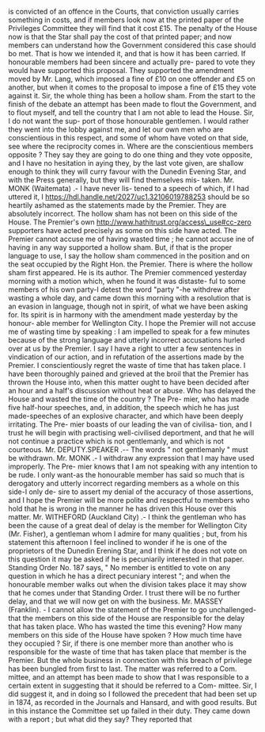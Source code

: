 is convicted of an offence in the Courts, that conviction usually carries something in costs, and if members look now at the printed paper of the Privileges Committee they will find that it cost £15. The penalty of the House now is that the Star shall pay the cost of that printed paper; and now members can understand how the Government considered this case should bo met. That is how we intended it, and that is how it has been carried. If honourable members had been sincere and actually pre- pared to vote they would have supported this proposal. They supported the amendment moved by Mr. Lang, which imposed a fine of £10 on one offender and £5 on another, but when it comes to the proposal to impose a fine of £15 they vote against it. Sir, the whole thing has been a hollow sham. From the start to the finish of the debate an attempt has been made to flout the Government, and to flout myself, and tell the country that I am not able to lead the House. Sir, I do not want the sup- port of those honourable gentlemen. I would rather they went into the lobby against me, and let our own men who are conscientious in this respect, and some of whom have voted on that side, see where the reciprocity comes in. Where are the conscientious members opposite ? They say they are going to do one thing and they vote opposite, and I have no hesitation in aying they, by the last vote given, are shallow enough to think they will curry favour with the Dunedin Evening Star, and with the Press generally, but they will find themselves mis- taken. Mr. MONK (Waitemata) .- I have never lis- tened to a speech of which, if I had uttered it, I https://hdl.handle.net/2027/uc1.32106019788253 should be so heartily ashamed as the statements made by the Premier. They are absolutely incorrect. The hollow sham has not been on this side of the House. The Premier's own http://www.hathitrust.org/access\_use#cc-zero supporters have acted precisely as some on this side have acted. The Premier cannot accuse me of having wasted time ; he cannot accuse ine of having in any way supported a hollow sham. But, if that is the proper language to use, I say the hollow sham commenced in the position and on the seat occupied by the Right Hon. the Premier. There is where the hollow sham first appeared. He is its author. The Premier commenced yesterday morning with a motion which, when he found it was distaste- ful to some members of his own party-I detest the word "party "-he withdrew after wasting a whole day, and came down this morning with a resolution that is an evasion in language, though not in spirit, of what we have been asking for. Its spirit is in harmony with the amendment made yesterday by the honour- able member for Wellington City. I hope the Premier will not accuse me of wasting time by speaking : I am impelled to speak for a few minutes because of the strong language and utterly incorrect accusations hurled over at us by the Premier. I say I have a right to utter a few sentences in vindication of our action, and in refutation of the assertions made by the Premier. I conscientiously regret the waste of time that has taken place. I have been thoroughly pained and grieved at the broil that the Premier has thrown the House into, when this matter ought to have been decided after an hour and a half's discussion without heat or abuse. Who has delayed the House and wasted the time of the country ? The Pre- mier, who has made five half-hour speeches, and, in addition, the speech which he has just made-speeches of an explosive character, and which have been deeply irritating. The Pre- mier boasts of our leading the van of civilisa- tion, and I trust he will begin with practising well-civilised deportment, and that he will not continue a practice which is not gentlemanly, and which is not courteous. Mr. DEPUTY.SPEAKER .-- The words " not gentlemanly " must be withdrawn. Mr. MONK .- I withdraw any expression that I may have used improperly. The Pre- mier knows that I am not speaking with any intention to be rude. I only want-as the honourable member has said so much that is derogatory and utterly incorrect regarding members as a whole on this side-I only de- sire to assert my denial of the accuracy of those assertions, and I hope the Premier will be more polite and respectful to members who hold that he is wrong in the manner he has driven this House over this matter. Mr. WITHEFORD (Auckland City) .- I think the gentleman who has been the cause of a great deal of delay is the member for Wellington City (Mr. Fisher), a gentleman whom I admire for many qualities ; but, from his statement this afternoon I feel inclined to wonder if he is one of the proprietors of the Dunedin Erening Star, and I think if he does not vote on this question it may be asked if he is pecuniarily interested in that paper. Standing Order No. 187 says, " No member is entitled to vote on any question in which he has a direct pecuniary interest "; and when the honourable member walks out when the division takes place it may show that he comes under that Standing Order. I trust there will be no further delay, and that we will now get on with the business. Mr. MASSEY (Franklin). - I cannot allow the statement of the Premier to go unchallenged- that the members on this side of the House are responsible for the delay that has taken place. Who has wasted the time this evening? How many members on this side of the House have spoken ? How much time have they occupied ? Sir, if there is one member more than another who is responsible for the waste of time that has taken place that member is the Premier. But the whole business in connection with this breach of privilege has been bungled from first to last. The matter was referred to a Com. mittee, and an attempt has been made to show that I was responsible to a certain extent in suggesting that it should be referred to a Com- mittee. Sir, I did suggest it, and in doing so I followed the precedent that had been set up in 1874, as recorded in the Journals and Hansard, and with good results. But in this instance the Committee set up failed in their duty. They came down with a report ; but what did they say? They reported that 